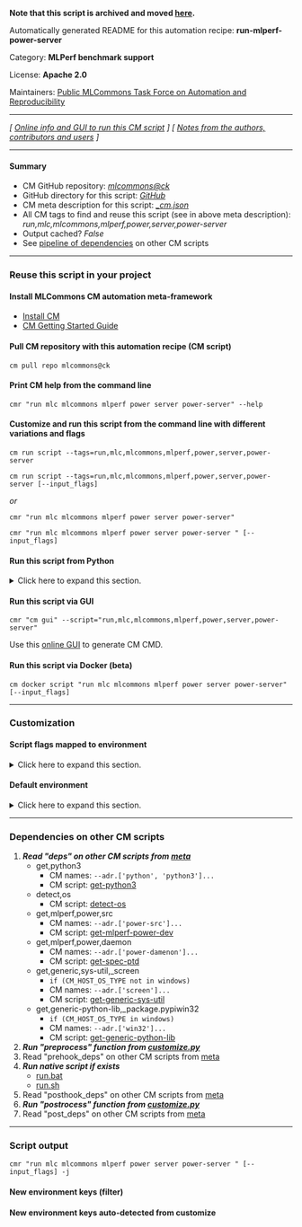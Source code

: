 **Note that this script is archived and moved [here](https://github.com/mlcommons/cm4mlops/tree/main/script/run-mlperf-power-server).**



Automatically generated README for this automation recipe: **run-mlperf-power-server**

Category: **MLPerf benchmark support**

License: **Apache 2.0**

Maintainers: [Public MLCommons Task Force on Automation and Reproducibility](https://github.com/mlcommons/ck/blob/master/docs/taskforce.md)

---
*[ [Online info and GUI to run this CM script](https://access.cknowledge.org/playground/?action=scripts&name=run-mlperf-power-server,5bc68aaf389a40bd) ] [ [Notes from the authors, contributors and users](README-extra.md) ]*

---
#### Summary

* CM GitHub repository: *[mlcommons@ck](https://github.com/mlcommons/ck/tree/dev/cm-mlops)*
* GitHub directory for this script: *[GitHub](https://github.com/mlcommons/ck/tree/dev/cm-mlops/script/run-mlperf-power-server)*
* CM meta description for this script: *[_cm.json](_cm.json)*
* All CM tags to find and reuse this script (see in above meta description): *run,mlc,mlcommons,mlperf,power,server,power-server*
* Output cached? *False*
* See [pipeline of dependencies](#dependencies-on-other-cm-scripts) on other CM scripts


---
### Reuse this script in your project

#### Install MLCommons CM automation meta-framework

* [Install CM](https://access.cknowledge.org/playground/?action=install)
* [CM Getting Started Guide](https://github.com/mlcommons/ck/blob/master/docs/getting-started.md)

#### Pull CM repository with this automation recipe (CM script)

```cm pull repo mlcommons@ck```

#### Print CM help from the command line

````cmr "run mlc mlcommons mlperf power server power-server" --help````

#### Customize and run this script from the command line with different variations and flags

`cm run script --tags=run,mlc,mlcommons,mlperf,power,server,power-server`

`cm run script --tags=run,mlc,mlcommons,mlperf,power,server,power-server [--input_flags]`

*or*

`cmr "run mlc mlcommons mlperf power server power-server"`

`cmr "run mlc mlcommons mlperf power server power-server " [--input_flags]`


#### Run this script from Python

<details>
<summary>Click here to expand this section.</summary>

```python

import cmind

r = cmind.access({'action':'run'
                  'automation':'script',
                  'tags':'run,mlc,mlcommons,mlperf,power,server,power-server'
                  'out':'con',
                  ...
                  (other input keys for this script)
                  ...
                 })

if r['return']>0:
    print (r['error'])

```

</details>


#### Run this script via GUI

```cmr "cm gui" --script="run,mlc,mlcommons,mlperf,power,server,power-server"```

Use this [online GUI](https://cKnowledge.org/cm-gui/?tags=run,mlc,mlcommons,mlperf,power,server,power-server) to generate CM CMD.

#### Run this script via Docker (beta)

`cm docker script "run mlc mlcommons mlperf power server power-server" [--input_flags]`

___
### Customization


#### Script flags mapped to environment
<details>
<summary>Click here to expand this section.</summary>

* `--device_port=value`  &rarr;  `CM_MLPERF_POWER_DEVICE_PORT=value`
* `--device_type=value`  &rarr;  `CM_MLPERF_POWER_DEVICE_TYPE=value`
* `--interface_flag=value`  &rarr;  `CM_MLPERF_POWER_INTERFACE_FLAG=value`
* `--ntp_server=value`  &rarr;  `CM_MLPERF_POWER_NTP_SERVER=value`
* `--screen=value`  &rarr;  `CM_MLPERF_POWER_SERVER_USE_SCREEN=value`

**Above CLI flags can be used in the Python CM API as follows:**

```python
r=cm.access({... , "device_port":...}
```

</details>

#### Default environment

<details>
<summary>Click here to expand this section.</summary>

These keys can be updated via `--env.KEY=VALUE` or `env` dictionary in `@input.json` or using script flags.

* CM_MLPERF_POWER_NTP_SERVER: `time.google.com`
* CM_MLPERF_POWER_INTERFACE_FLAG: ``
* CM_MLPERF_POWER_DEVICE_TYPE: `49`
* CM_MLPERF_POWER_SERVER_ADDRESS: `0.0.0.0`
* CM_MLPERF_POWER_SERVER_PORT: `4950`
* CM_MLPERF_POWER_DEVICE_PORT: `/dev/usbtmc0`
* CM_MLPERF_POWER_SERVER_USE_SCREEN: `no`

</details>

___
### Dependencies on other CM scripts


  1. ***Read "deps" on other CM scripts from [meta](https://github.com/mlcommons/ck/tree/dev/cm-mlops/script/run-mlperf-power-server/_cm.json)***
     * get,python3
       * CM names: `--adr.['python', 'python3']...`
       - CM script: [get-python3](https://github.com/mlcommons/ck/tree/master/cm-mlops/script/get-python3)
     * detect,os
       - CM script: [detect-os](https://github.com/mlcommons/ck/tree/master/cm-mlops/script/detect-os)
     * get,mlperf,power,src
       * CM names: `--adr.['power-src']...`
       - CM script: [get-mlperf-power-dev](https://github.com/mlcommons/ck/tree/master/cm-mlops/script/get-mlperf-power-dev)
     * get,mlperf,power,daemon
       * CM names: `--adr.['power-damenon']...`
       - CM script: [get-spec-ptd](https://github.com/mlcommons/ck/tree/master/cm-mlops/script/get-spec-ptd)
     * get,generic,sys-util,_screen
       * `if (CM_HOST_OS_TYPE not in windows)`
       * CM names: `--adr.['screen']...`
       - CM script: [get-generic-sys-util](https://github.com/mlcommons/ck/tree/master/cm-mlops/script/get-generic-sys-util)
     * get,generic-python-lib,_package.pypiwin32
       * `if (CM_HOST_OS_TYPE in windows)`
       * CM names: `--adr.['win32']...`
       - CM script: [get-generic-python-lib](https://github.com/mlcommons/ck/tree/master/cm-mlops/script/get-generic-python-lib)
  1. ***Run "preprocess" function from [customize.py](https://github.com/mlcommons/ck/tree/dev/cm-mlops/script/run-mlperf-power-server/customize.py)***
  1. Read "prehook_deps" on other CM scripts from [meta](https://github.com/mlcommons/ck/tree/dev/cm-mlops/script/run-mlperf-power-server/_cm.json)
  1. ***Run native script if exists***
     * [run.bat](https://github.com/mlcommons/ck/tree/dev/cm-mlops/script/run-mlperf-power-server/run.bat)
     * [run.sh](https://github.com/mlcommons/ck/tree/dev/cm-mlops/script/run-mlperf-power-server/run.sh)
  1. Read "posthook_deps" on other CM scripts from [meta](https://github.com/mlcommons/ck/tree/dev/cm-mlops/script/run-mlperf-power-server/_cm.json)
  1. ***Run "postrocess" function from [customize.py](https://github.com/mlcommons/ck/tree/dev/cm-mlops/script/run-mlperf-power-server/customize.py)***
  1. Read "post_deps" on other CM scripts from [meta](https://github.com/mlcommons/ck/tree/dev/cm-mlops/script/run-mlperf-power-server/_cm.json)

___
### Script output
`cmr "run mlc mlcommons mlperf power server power-server " [--input_flags] -j`
#### New environment keys (filter)

#### New environment keys auto-detected from customize

